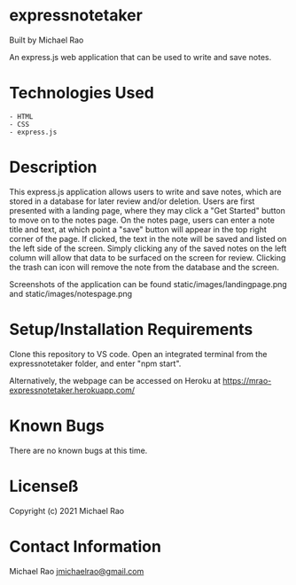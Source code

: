 # expressnotetaker

Built by Michael Rao

An express.js web application that can be used to write and save notes.

# Technologies Used

    - HTML
    - CSS
    - express.js

# Description

This express.js application allows users to write and save notes, which are stored in a database for later review and/or deletion. Users are first presented with a landing page, where they may click a "Get Started" button to move on to the notes page. On the notes page, users can enter a note title and text, at which point a "save" button will appear in the top right corner of the page. If clicked, the text in the note will be saved and listed on the left side of the screen. Simply clicking any of the saved notes on the left column will allow that data to be surfaced on the screen for review. Clicking the trash can icon will remove the note from the database and the screen.

Screenshots of the application can be found static/images/landingpage.png and static/images/notespage.png

# Setup/Installation Requirements

Clone this repository to VS code. Open an integrated terminal from the expressnotetaker folder, and enter "npm start".

Alternatively, the webpage can be accessed on Heroku at https://mrao-expressnotetaker.herokuapp.com/

# Known Bugs

There are no known bugs at this time.

# Licenseß

Copyright (c) 2021 Michael Rao

# Contact Information

Michael Rao jmichaelrao@gmail.com
